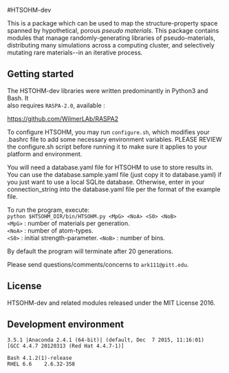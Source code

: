 #HTSOHM-dev

This is a package which can be used to map the structure-property space   
spanned by hypothetical, porous <i>pseudo materials</i>. This package contains   
modules that manage randomly-generating libraries of pseudo-materials,   
distributing many simulations across a computing cluster, and selectively   
mutating rare materials--in an iterative process.
 
## Getting started

The HSTOHM-dev libraries were written predominantly in Python3 and Bash. It   
also requires `RASPA-2.0`, available :   

https://github.com/WilmerLAb/RASPA2

To configure HTSOHM, you may run `configure.sh`, which modifies your .bashrc
file to add some necessary environment variables. PLEASE REVIEW the configure.sh
script before running it to make sure it applies to your platform and
environment.

You will need a database.yaml file for HTSOHM to use to store results in. You
can use the database.sample.yaml file (just copy it to database.yaml) if you
just want to use a local SQLite database. Otherwise, enter in your
connection_string into the database.yaml file per the format of the example
file.

To run the program, execute:    
  `python $HTSOHM_DIR/bin/HTSOHM.py <MpG> <NoA> <S0> <NoB>`    
`<MpG>` : number of materials per generation.   
`<NoA>` : number of atom-types.   
`<S0>`  : initial strength-parameter.
`<NoB>` : number of bins.

By default the program will terminate after 20 generations.   
   
Please send questions/comments/concerns to `ark111@pitt.edu`.

## License

HTSOHM-dev and related modules released under the MIT License 2016.

## Development environment

```
3.5.1 |Anaconda 2.4.1 (64-bit)| (default, Dec  7 2015, 11:16:01)
[GCC 4.4.7 20120313 (Red Hat 4.4.7-1)]

Bash 4.1.2(1)-release
RHEL 6.6	2.6.32-358
```
